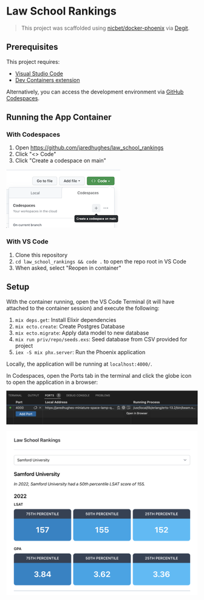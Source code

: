 # Law School Rankings

> This project was scaffolded using [nicbet/docker-phoenix](https://github.com/nicbet/docker-phoenix) via [Degit](https://github.com/Rich-Harris/degit).

## Prerequisites

This project requires:
* [Visual Studio Code](https://code.visualstudio.com/)
* [Dev Containers extension](https://marketplace.visualstudio.com/items?itemName=ms-vscode-remote.remote-containers)

Alternatively, you can access the development environment via [GitHub Codespaces](https://docs.github.com/en/codespaces).

## Running the App Container

### With Codespaces

1. Open https://github.com/jaredhughes/law_school_rankings
2. Click "<> Code"
3. Click "Create a codespace on main"

![.github/create_codespace.png](.github/create_codespace.png)

### With VS Code

1. Clone this repository
2. `cd law_school_rankings && code .` to open the repo root in VS Code
3. When asked, select "Reopen in container"

## Setup

With the container running, open the VS Code Terminal (it will have attached to the container session) and execute the following:

1. `mix deps.get`: Install Elixir dependencies
2. `mix ecto.create`: Create Postgres Database
3. `mix ecto.migrate`: Apply data model to new database
4. `mix run priv/repo/seeds.exs`: Seed database from CSV provided for project
5. `iex -S mix phx.server`: Run the Phoenix application

Locally, the application will be running at `localhost:4000/`.

In Codespaces, open the Ports tab in the terminal and click the globe icon to open the application in a browser:

![.github/ports.png](.github/ports.png)

![.github/rankings.png](.github/rankings.png)
